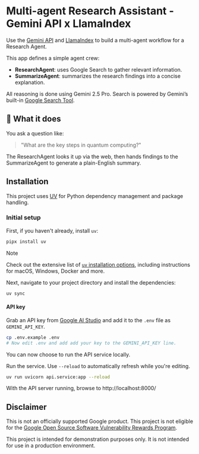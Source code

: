 # Multi-agent Research Assistant - Gemini API x LlamaIndex

Use the [Gemini API](https://ai.google.dev/gemini-api/) and [LlamaIndex](https://www.llamaindex.ai/)
to build a multi-agent workflow for a Research Agent.


This app defines a simple agent crew:

- **ResearchAgent**: uses Google Search to gather relevant information.
- **SummarizeAgent**: summarizes the research findings into a concise explanation.

All reasoning is done using Gemini 2.5 Pro. Search is powered by Gemini’s built-in [Google Search Tool](https://ai.google.dev/gemini-api/docs/grounding).


## 🧠 What it does

You ask a question like:
> "What are the key steps in quantum computing?"

The ResearchAgent looks it up via the web, then hands findings to the SummarizeAgent to generate a plain-English summary.


<!-- ## Demo

![Demo of GitHub Resume Generator](assets/demo.gif)

*The app in action: Enter a GitHub username and watch as AI agents research and generate a professional resume* -->

<!-- ## How it works

A crew is defined that follows a short plan:

* Research the user's GitHub profile
* Research any projects from the profile
* Generate a CV/Resume in Markdown format

You can see the CrewAI configuration in [the config
dir](src/github_resume_generator/config/). Also check out the [custom LLM
class](src/github_resume_generator/crew.py) that uses the `google_search` tool
with CrewAI.

The agents all use the Gemini API, by default [Gemini 2.5
Flash](https://ai.google.dev/gemini-api/docs/models#gemini-2.5-flash-preview).
The agent defined for the research task uses the Gemini API's [Google Search
Grounding](https://ai.google.dev/gemini-api/docs/grounding) feature to look up
any relevant information on the supplied user's GitHub profile. This is easy to
implement, runs pretty quickly and can grab any relevant GitHub information from
around the web.

The Crew is wrapped in a FastAPI that serves a streaming endpoint. This API
streams progress updates to indicate as tasks complete, and eventually returns a
message with the resume, in markdown.

The web frontend is just a static HTML page that calls the API and renders
updates. If you want to develop something more complex, the API is serving the
HTML as a static route, so you can deploy a separate web app pointed at the API. -->

## Installation

This project uses [UV](https://docs.astral.sh/uv/) for Python dependency management and package handling.

### Initial setup

First, if you haven't already, install `uv`:

```bash
pipx install uv
```

> [!NOTE]
> Check out the extensive list of [`uv` installation options](https://docs.astral.sh/uv/getting-started/installation/#installation-methods), including instructions for macOS, Windows, Docker and more.

Next, navigate to your project directory and install the dependencies:

```bash
uv sync
```

#### API key

Grab an API key from [Google AI Studio](https://aistudio.google.com/apikey) and
add it to the `.env` file as `GEMINI_API_KEY`.

```bash
cp .env.example .env
# Now edit .env and add add your key to the GEMINI_API_KEY line.
```

You can now choose to run the API service locally.

Run the service. Use `--reload` to automatically refresh while you're editing.

```bash
uv run uvicorn api.service:app --reload
```

With the API server running, browse to http://localhost:8000/

## Disclaimer

This is not an officially supported Google product. This project is not eligible for the [Google Open Source Software Vulnerability Rewards Program](https://bughunters.google.com/open-source-security).

This project is intended for demonstration purposes only. It is not intended for use in a production environment.

